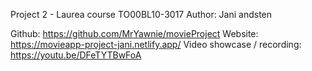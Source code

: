 Project 2 - Laurea course TO00BL10-3017
Author: Jani andsten

Github: https://github.com/MrYawnie/movieProject
Website: https://movieapp-project-jani.netlify.app/
Video showcase / recording: https://youtu.be/DFeTYTBwFoA

